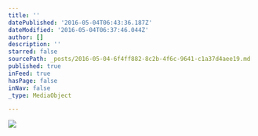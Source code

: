 ```yaml
---
title: ''
datePublished: '2016-05-04T06:43:36.187Z'
dateModified: '2016-05-04T06:37:46.044Z'
author: []
description: ''
starred: false
sourcePath: _posts/2016-05-04-6f4ff882-8c2b-4f6c-9641-c1a37d4aee19.md
published: true
inFeed: true
hasPage: false
inNav: false
_type: MediaObject

---
```

![](https://the-grid-user-content.s3-us-west-2.amazonaws.com/9a5160da-8b57-4a8d-8258-436773166e19.jpg)